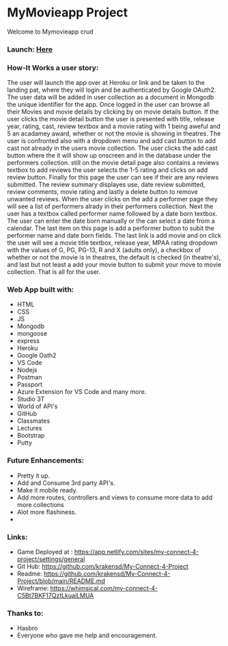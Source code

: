# MyMovieapp Project

Welcome to Mymovieapp crud 

### Launch: [Here](https://my-connect-4-project.netlify.app/)

### How-It Works a user story:
The user will launch the app over at Heroku or link and be taken to the landing pat, where they will login and be authenticated by Google OAuth2.  
The user data will be added in user collection as a document in Mongodb the unique identifier for the app. Once logged in the user can browse all their Movies and movie details by clicking by on movie details button.  If the user clicks the movie detail button the user is presented with title, release year, rating, cast, review textbox and a movie rating with 1 being aweful and 5 an acadamey award, whether or not the movie is showing in theatres. The user is confronted also with a dropdown menu and add cast button to add cast not already in the users movie collection. The user clicks the add cast button where the it will show up onscreen and in the database under the performers collection.  still on the movie detail page also contains a reviews textbox to add reviews the user selects the 1-5 rating and clicks on add review button.  Finally for this page the user can see if their are any reviews submitted.  The review summary displayes use, date review submitted, review comments, movie rating and lastly a delete button to remove unwanted reviews. When the user clicks on the add a performer page they will see a list of performers alrady in their performers collection.  Next the user has a textbox called performer name followed by a date born textbox.  The user can enter the date born manually or the can select a date from a calendar.  The last item on this page is add a performer button to subit the performer name and date born fields.  The last link is add movie and on click the user will see a movie title textbox, release year, MPAA rating dropdown with the values of G, PG, PG-13, R and X (adults only), a checkbox of whether or not the movie is in theatres, the default is checked (in theatre's), and last but not least a add your movie button to submit your move to movie collection.   That is all for the user.


### Web App built with:
* HTML
* CSS
* JS
* Mongodb
* mongoose
* express
* Heroku
* Google Oath2
* VS Code
* Nodejs
* Postman
* Passport
* Azure Extension for VS Code and many more.
* Studio 3T
* World of API's
* GitHub
* Classmates
* Lectures
* Bootstrap
* Putty


### Future Enhancements:
* Pretty it up.
* Add and Consume 3rd party API's.
* Make it mobile ready.
* Add more routes, controllers and views to consume more data to add more collections 
* Alot more flashiness.
* 


### Links:
* Game Deployed at : https://app.netlify.com/sites/my-connect-4-project/settings/general
* Git Hub:           https://github.com/krakensd/My-Connect-4-Project
* Readme:            https://github.com/krakensd/My-Connect-4-Project/blob/main/README.md
* Wireframe:         https://whimsical.com/my-connect-4-C5Bt7BKF17QztLkuaiLMUA

### Thanks to:
* Hasbro
* Everyone who gave me help and encouragement.
